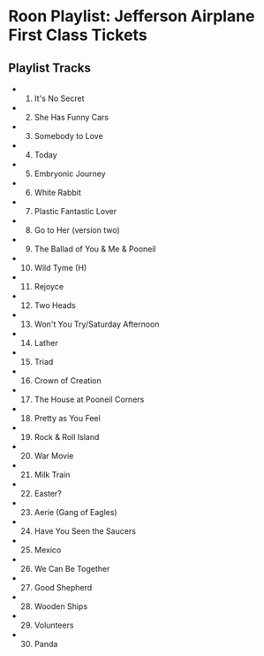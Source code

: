 # Roon Playlist: Jefferson Airplane First Class Tickets

## Playlist Tracks


- 1. It's No Secret
- 2. She Has Funny Cars
- 3. Somebody to Love
- 4. Today
- 5. Embryonic Journey
- 6. White Rabbit
- 7. Plastic Fantastic Lover
- 8. Go to Her (version two)
- 9. The Ballad of You & Me & Pooneil
- 10. Wild Tyme (H)
- 11. Rejoyce
- 12. Two Heads
- 13. Won't You Try/Saturday Afternoon
- 14. Lather
- 15. Triad
- 16. Crown of Creation
- 17. The House at Pooneil Corners
- 18. Pretty as You Feel
- 19. Rock & Roll Island
- 20. War Movie
- 21. Milk Train
- 22. Easter?
- 23. Aerie (Gang of Eagles)
- 24. Have You Seen the Saucers
- 25. Mexico
- 26. We Can Be Together
- 27. Good Shepherd
- 28. Wooden Ships
- 29. Volunteers
- 30. Panda

